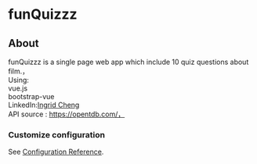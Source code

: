# funQuizzz
## About
funQuizzz is a single page web app which include 10 quiz questions about film.，<br>
Using:<br>
vue.js<br>
bootstrap-vue<br>
LinkedIn:[Ingrid Cheng](https://www.linkedin.com/in/ingrid-cheng/)<br>
API source : https://opentdb.com/，<br>



### Customize configuration
See [Configuration Reference](https://cli.vuejs.org/config/).
